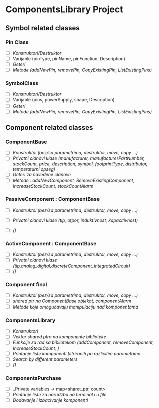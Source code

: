 # ComponentsLibrary Project

## Symbol related classes

### Pin Class
- [ ] _Konstruktori/Destruktor_
- [ ] Varijable (pinType, pinName, pinFunction, Description)
- [ ] _Geteri_
- [ ] _Metode (addNewPin, removePin, CopyExistingPin, ListExistingPins)_

### SymbolClass
- [ ] _Konstruktori/Destruktor_
- [ ] Varijable (pins, powerSupply, shape, Description)
- [ ] _Geteri_
- [ ] _Metode (addNewPin, removePin, CopyExistingPin, ListExistingPins)_ 

## Component related classes

### ComponentBase
- [ ] _Konstruktoi (bez/sa parametrima, destruktor, move, copy ...)_
- [ ] _Privatni clanovi klase (manufacturer, manufacturerPartNumber, stockCount, price, description, symbol, footprintType, distributor, temperaturni opseg)_
- [ ] _Geteri za navedene clanove_
- [ ] _Metode : addNewComponent, RemoveExistingComponent, IncreaseStockCount, stockCountAlarm_

### PassiveComponent : ComponentBase
- [ ] _Konstruktoi (bez/sa parametrima, destruktor, move, copy ...)_
- [ ] _Privatni clanovi klase (tip, otpor, induktivnost, kapacitivnost)_
- [ ] _()_


### ActiveComponent : ComponentBase
- [ ] _Konstruktoi (bez/sa parametrima, destruktor, move, copy ...)_
- [ ] _Privatni clanovi klase (tip,analog_digital,discreteComponent_integratedCircuit)_
- [ ] _()_

### Component final
- [ ] _Konstruktoi (bez/sa parametrima, destruktor, move, copy ...)_
- [ ] _shared ptr na ComponentBase objekat, componentAlarm_
- [ ] _Metode koje omogucavaju manipulaciju nad komponentama_

### ComponentsLibrary
- [ ] _Konstruktori_
- [ ] _Vektor shared ptra na komponente biblioteke_
- [ ] _Funkcije za rad sa bibliotekom (addComponent, removeComponent, IncreaseStockCount, )_
- [ ] _Printanje liste komponenti filtriranih po razlicitim parametrima_
- [ ] _Search by different parameters_
- [ ] _()_

### ComponentsPurchase
- [ ] _Private variables -> map<sharet_ptr, count>
- [ ] _Printanje liste za narudzbu na terminal i u file_
- [ ] _Dodavanje i izbacivanje komponenti_

